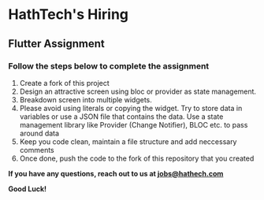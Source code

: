# HathTech's Hiring
## Flutter Assignment
### Follow the steps below to complete the assignment
1. Create a fork of this project
2. Design an attractive screen using bloc or provider as state management. 
4. Breakdown screen into multiple widgets. 
5. Please avoid using literals or copying the widget. Try to store data in variables or use a JSON file that contains the data. Use a state management library like Provider (Change Notifier), BLOC etc. to pass around data
4. Keep you code clean, maintain a file structure and add neccessary comments
5. Once done, push the code to the fork of this repository that you created

**If you have any questions, reach out to us at jobs@hathech.com**

**Good Luck!**
